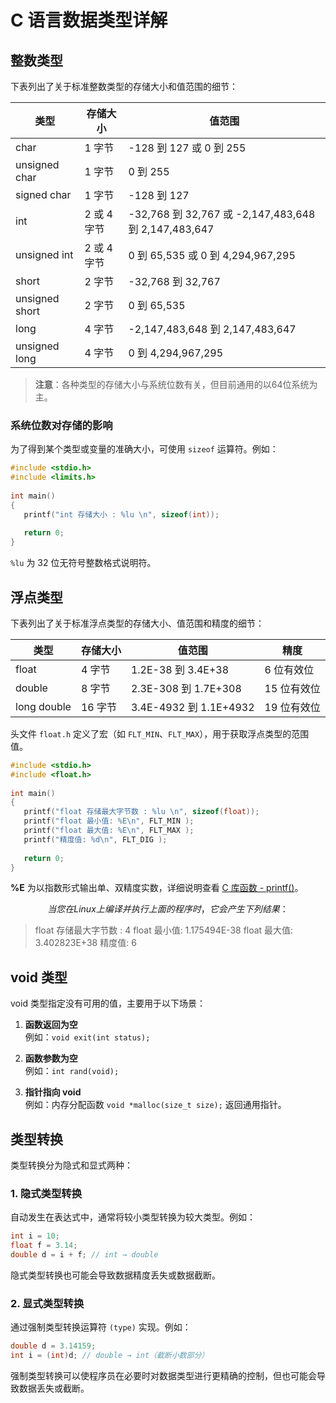 # C 语言数据类型详解

## 整数类型

下表列出了关于标准整数类型的存储大小和值范围的细节：

| 类型             | 存储大小     | 值范围                                               |
| -------------- | -------- | ------------------------------------------------- |
| char           | 1 字节     | -128 到 127 或 0 到 255                              |
| unsigned char  | 1 字节     | 0 到 255                                           |
| signed char    | 1 字节     | -128 到 127                                        |
| int            | 2 或 4 字节 | -32,768 到 32,767 或 -2,147,483,648 到 2,147,483,647 |
| unsigned int   | 2 或 4 字节 | 0 到 65,535 或 0 到 4,294,967,295                    |
| short          | 2 字节     | -32,768 到 32,767                                  |
| unsigned short | 2 字节     | 0 到 65,535                                        |
| long           | 4 字节     | -2,147,483,648 到 2,147,483,647                    |
| unsigned long  | 4 字节     | 0 到 4,294,967,295                                 |

> **注意**：各种类型的存储大小与系统位数有关，但目前通用的以64位系统为主。

### 系统位数对存储的影响

为了得到某个类型或变量的准确大小，可使用 `sizeof` 运算符。例如：

```c
#include <stdio.h>
#include <limits.h>
 
int main()
{
   printf("int 存储大小 : %lu \n", sizeof(int));
   
   return 0;
}
```

`%lu` 为 32 位无符号整数格式说明符。

## 浮点类型

下表列出了关于标准浮点类型的存储大小、值范围和精度的细节：

| 类型          | 存储大小  | 值范围                   | 精度      |
| ----------- | ----- | --------------------- | ------- |
| float       | 4 字节  | 1.2E-38 到 3.4E+38     | 6 位有效位  |
| double      | 8 字节  | 2.3E-308 到 1.7E+308   | 15 位有效位 |
| long double | 16 字节 | 3.4E-4932 到 1.1E+4932 | 19 位有效位 |

头文件 `float.h` 定义了宏（如 `FLT_MIN`、`FLT_MAX`），用于获取浮点类型的范围值。

```c
#include <stdio.h>
#include <float.h>
 
int main()
{
   printf("float 存储最大字节数 : %lu \n", sizeof(float));
   printf("float 最小值: %E\n", FLT_MIN );
   printf("float 最大值: %E\n", FLT_MAX );
   printf("精度值: %d\n", FLT_DIG );
   
   return 0;
}
```

**%E** 为以指数形式输出单、双精度实数，详细说明查看 [C 库函数 - printf()](https://www.runoob.com/cprogramming/c-function-printf.html)。

$$
当您在 Linux 上编译并执行上面的程序时，它会产生下列结果：
$$

> float 存储最大字节数 : 4 
> float 最小值: 1.175494E-38
> float 最大值: 3.402823E+38
> 精度值: 6

## void 类型

void 类型指定没有可用的值，主要用于以下场景：

1. **函数返回为空**  
   例如：`void exit(int status);`

2. **函数参数为空**  
   例如：`int rand(void);`

3. **指针指向 void**  
   例如：内存分配函数 `void *malloc(size_t size);` 返回通用指针。

## 类型转换

类型转换分为隐式和显式两种：

### 1. 隐式类型转换

自动发生在表达式中，通常将较小类型转换为较大类型。例如：

```c
int i = 10;
float f = 3.14;
double d = i + f; // int → double
```

隐式类型转换也可能会导致数据精度丢失或数据截断。

### 2. 显式类型转换

通过强制类型转换运算符 `(type)` 实现。例如：

```c
double d = 3.14159;
int i = (int)d; // double → int（截断小数部分）
```

强制类型转换可以使程序员在必要时对数据类型进行更精确的控制，但也可能会导致数据丢失或截断。
